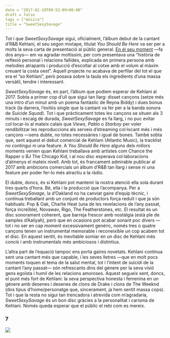 ```yaml
---
date = "2017-02-10T09:52:09+00:00"
draft = false
tags = ["música"]
title = "SweetSexySavage"
---
```

Tot i que *SweetSexySavage* sigui, oficialment, l’àlbum debut de la cantant d’R&B Kehlani, el seu segon mixtape, titulat *You Should Be Here* va ser per a molts la seva carta de presentació al públic general. [En el seu moment](http://enricllonch.com/post/135632908054/els-20-àlbums-del-2015) —fa dos anys— em va agradar moltíssim, per com presentava una “història de reflexió personal i relacions fallides, explicada en primera persona amb melodies atrapants i producció d’escoltar al cotxe amb el volum al màxim creuant la costa oest”. Aquell projecte no acabava de perfilar del tot el que era el “so Kehlani”, però posava sobre la taula els ingredients d’una massa versàtil, tendre i interessant. 

<!-- more -->

*SweetSexySavage* és, en part, l’àlbum que podíem esperar de Kehlani al 2017. Sobta a primer cop d’ull que sigui tan llarg: disset cançons (setze més una intro d’un minut amb un poema fantàstic de Reyna Biddy) i dues bonus track (la darrera, l’exitós single que la cantant va fer per a la banda sonora de *Suicide Squad*). Tot i que pràcticament totes les cançons se situen als 3 minuts i escaig de durada, *SweetSexySavage* es fa llarg, i no puc evitar col·locar-lo al mateix calaix que *Views*, *Pablo* o *Starboy* per voler rendibilitzar les reproduccions als serveis d’streaming col·locant més i més cançons —sens dubte, no totes necessàries i igual de bones. També sobta que, sent aquest el debut comercial de Kehlani (Atlantic Music), la tracklist no contingui ni una feature. A *You Should Be Here* alguns dels millors moments venien quan Kehlani treballava amb artistes com Chance the Rapper o BJ The Chicago Kid, i al nou disc esperava col·laboracions d’almenys el mateix nivell. Amb tot, és francament admirable publicar al 2017 amb ambicions comercials un àlbum d’R&B tan llarg i sense ni una feature per poder fer-lo més atractiu a la ràdio. 

El dubte, doncs, és si Kehlani pot mantenir la nostra atenció ella sola durant tres quarts d’hora. Bé, ella i la producció que l’acompanya. Per a *SweetSexySavage*, la d’Oakland no ha canviat gaire d’equip tècnic, i continua treballant amb un conjunt de productors força reduït i que ja són habituals: Pop & Oak, Charlie Heat (una de les revelacions de l’any passat, força increïble), Novawav, Rigo, The Featherstones, etc. El resultat és un disc sonorament coherent, que barreja frescor amb nostàlgia (està ple de samples d’Aaliyah), però que en ocasions pot acabar sonant poc divers —tot i no ser en cap moment excessivament genèric, només tres o quatre cançons tenen un instrumental memorable i reconeixible un cop acabem tot el disc. En aquest sentit, és inevitable somiar en un disc de Kehlani més concís i amb instrumentals més ambiciosos i distintius.

L’altra part de l’equació tampoc ens porta gaires novetats. Kehlani continua sent una cantant més que capable, i les seves lletres —que en molt pocs moments toquen el tema de la salut mental, tot i l’intent de suïcidi de la cantant l’any passat— són refrescants dins del gènere per la seva visió gens egoïsta i humil de les relacions amoroses. Aquest segueix sent, doncs, el punt més fort de Kehlani: la seva perspectiva honesta i femenina en un gènere amb desenes i desenes de clons de Drake i clons de The Weeknd (dos tipus d’home/personatge que, sincerament, ja hem sentit massa cops). Tot i que la resta no sigui tan trencadora i atrevida com m’agradaria, *SweetSexySavage* és un bon disc gràcies a la personalitat i carisma de Kehlani. Només queda esperar que el públic el rebi com es mereix.

### 7

<img id="splashFade" src="https://68.media.tumblr.com/f3ddcc39616a0673851f075112721d9d/tumblr_ol5lebqnL11u00ofno2_1280.png">